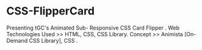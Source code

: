 # CSS-FlipperCard
Presenting tGC's Animated Sub- Responsive CSS Card Flipper . Web Technologies Used >> HTML, CSS, CSS Library. Concept >> Animista [On- Demand CSS Library], CSS .
